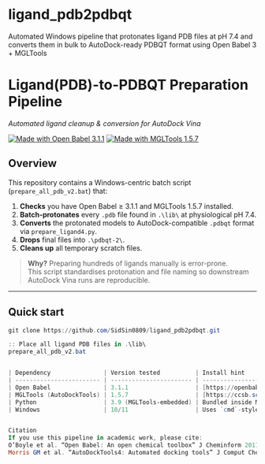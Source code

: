 # ligand_pdb2pdbqt
Automated Windows pipeline that protonates ligand PDB files at pH 7.4 and converts them in bulk to AutoDock-ready PDBQT format using Open Babel 3 + MGLTools

# Ligand(PDB)-to-PDBQT Preparation Pipeline  
_Automated ligand cleanup & conversion for AutoDock Vina_

[![Made with Open Babel 3.1.1](https://img.shields.io/badge/OpenBabel-3.1.1-blue)](https://openbabel.org)
[![Made with MGLTools 1.5.7](https://img.shields.io/badge/MGLTools-1.5.7-blue)](https://ccsb.scripps.edu/mgltools/)

## Overview
This repository contains a Windows-centric batch script (`prepare_all_pdb_v2.bat`) that:

1. **Checks** you have Open Babel ≥ 3.1.1 and MGLTools 1.5.7 installed.  
2. **Batch-protonates** every `.pdb` file found in `.\lib\` at physiological pH 7.4.  
3. **Converts** the protonated models to AutoDock-compatible `.pdbqt` format via `prepare_ligand4.py`.  
4. **Drops** final files into `.\pdbqt-2\`.  
5. **Cleans up** all temporary scratch files.

> **Why?** Preparing hundreds of ligands manually is error-prone.  
> This script standardises protonation and file naming so downstream AutoDock Vina runs are reproducible.

---

## Quick start

```powershell
git clone https://github.com/SidSin0809/ligand_pdb2pdbqt.git

:: Place all ligand PDB files in .\lib\
prepare_all_pdb_v2.bat


| Dependency               | Version tested          | Install hint                                |
| ------------------------ | ----------------------- | ------------------------------------------- |
| Open Babel               | 3.1.1                   | [https://openbabel.org/]
| MGLTools (AutoDockTools) | 1.5.7                   | [https://ccsb.scripps.edu/mgltools/]
| Python                   | 3.9 (MGLTools-embedded) | Bundled inside MGLTools
| Windows                  | 10/11                   | Uses `cmd`-style batch syntax


Citation
If you use this pipeline in academic work, please cite:
O’Boyle et al. “Open Babel: An open chemical toolbox” J Cheminform 2011.
Morris GM et al. “AutoDockTools4: Automated docking tools” J Comput Chem 2009.


